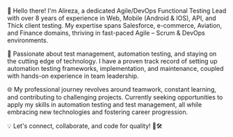

👋 Hello there! I'm Alireza, a dedicated Agile/DevOps Functional Testing Lead with over 8 years of experience in Web, Mobile (Android & IOS), API, and Thick client testing. My expertise spans Salesforce, e-commerce, Aviation, and Finance domains, thriving in fast-paced Agile – Scrum & DevOps environments.

🚀 Passionate about test management, automation testing, and staying on the cutting edge of technology. I have a proven track record of setting up automation testing frameworks, implementation, and maintenance, coupled with hands-on experience in team leadership.

🌐 My professional journey revolves around teamwork, constant learning, and contributing to challenging projects. Currently seeking opportunities to apply my skills in automation testing and test management, all while embracing new technologies and fostering career progression.

💡 Let's connect, collaborate, and code for quality! 🧪🛠️
